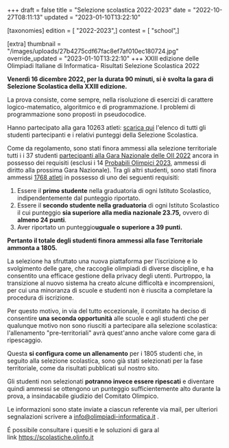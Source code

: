 +++
draft = false
title = "Selezione scolastica 2022-2023"
date = "2022-10-27T08:11:13"
updated = "2023-01-10T13:22:10"

[taxonomies]
edition = [ "2022-2023",]
contest = [ "school",]

[extra]
thumbnail = "/images/uploads/27b4275cdf67fac8ef7af010ec180724.jpg"
override_updated = "2023-01-10T13:22:10"
+++
XXIII edizione delle Olimpiadi Italiane di Informatica- Risultati Selezione Scolastica 2022

**Venerdì 16 dicembre 2022, per la durata 90 minuti, si è svolta la gara di Selezione Scolastica della XXIII edizione.**

La prova consiste, come sempre, nella risoluzione di esercizi di carattere logico-matematico, algoritmico e di programmazione. I problemi di programmazione sono proposti in pseudocodice.

Hanno partecipato alla gara 10263 atleti: [scarica qui](/oldsite/226/Classifica_generale_selezione_scolastica_16_dicembre_2022.xlsx) l'elenco di tutti gli studenti partecipanti e i relativi punteggi della Selezione Scolastica.

Come da regolamento, sono stati finora ammessi alla selezione territoriale tutti i i 37 studenti [partecipanti alla Gara Nazionale delle OII 2022](/oldsite/226/nazionalisti_ammessi_di_diritto_alla_territoriale.xls) ancora in possesso dei requisiti (esclusi i 14 [Probabili Olimpici 2023](/oldsite/226/PO2023.xls), ammessi di diritto alla prossima Gara Nazionale). Tra gli altri studenti, sono stati finora ammessi [1768 atleti](/oldsite/226/Classifica_ammessi_selezione_scolastica_16_dicembre_2022.xlsx) in possesso di uno dei seguenti requisiti:

1. Essere il **primo studente** nella graduatoria di ogni Istituto Scolastico, indipendentemente dal punteggio riportato.
2. Essere il **secondo studente nella graduatoria** di ogni Istituto Scolastico il cui punteggio **sia superiore alla media nazionale 23.75,** ovvero di **almeno 24 punti**.
3. Aver riportato un punteggio**uguale o superiore a 39 punti.**

**Pertanto il totale degli studenti finora ammessi alla fase Territoriale ammonta a 1805.<br/>**

La selezione ha sfruttato una nuova piattaforma per l'iscrizione e lo svolgimento delle gare, che raccoglie olimpiadi di diverse discipline, e ha consentito una efficace gestione della privacy degli utenti. Purtroppo, la transizione al nuovo sistema ha creato alcune difficoltà e incomprensioni, per cui una minoranza di scuole e studenti non è riuscita a completare la procedura di iscrizione.

Per questo motivo, in via del tutto eccezionale, il comitato ha deciso di consentire **una seconda opportunità** alle scuole e agli studenti che per qualunque motivo non sono riusciti a partecipare alla selezione scolastica: l'allenamento "pre-territoriali" avrà quest'anno anche valore come gara di ripescaggio.

Questa **si configura come un allenamento** per i 1805 studenti che, in seguito alla selezione scolastica, sono già stati selezionati per la fase territoriale, come da risultati pubblicati sul nostro sito.

Gli studenti non selezionati **potranno invece essere ripescati** e diventare quindi ammessi se ottengono un punteggio sufficientemente alto durante la prova, a insindacabile giudizio del Comitato Olimpico.

Le informazioni sono state inviate a ciascun referente via mail, per ulteriori segnalazioni scrivere a [info@olimpiadi-informatica.it](mailto:info@olimpiadi-informatica.it) .

É possibile consultare i quesiti e le soluzioni di gara al link <https://scolastiche.olinfo.it>